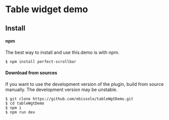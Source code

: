 # Table widget demo


## Install

#### npm

The best way to install and use this.demo is with npm.

```
$ npm install perfect-scrollbar
```

#### Download from sources

If you want to use the development version of the plugin, build from source
manually. The development version may be unstable.

```
$ git clone https://github.com/ebissolo/tableWgtDemo.git
$ cd tableWgtDemo
$ npm i
$ npm run dev
```
